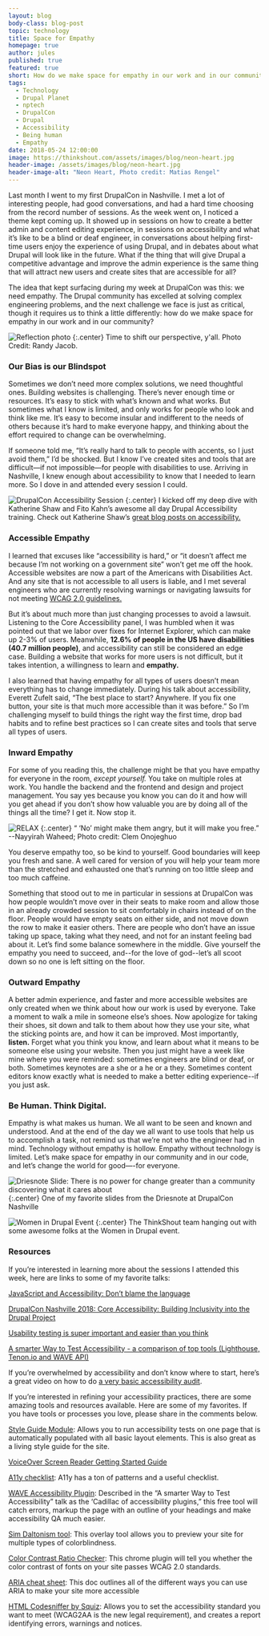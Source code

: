 ```yaml
---
layout: blog
body-class: blog-post
topic: technology
title: Space for Empathy
homepage: true
author: jules
published: true
featured: true
short: How do we make space for empathy in our work and in our community? Jules takes us on a deep dive into what she learned at this year's DrupalCon
tags:
  - Technology
  - Drupal Planet
  - nptech
  - DrupalCon
  - Drupal
  - Accessibility
  - Being human
  - Empathy
date: 2018-05-24 12:00:00
image: https://thinkshout.com/assets/images/blog/neon-heart.jpg
header-image: /assets/images/blog/neon-heart.jpg
header-image-alt: "Neon Heart, Photo credit: Matias Rengel"
---
```

Last month I went to my first DrupalCon in Nashville. I met a lot of interesting people, had good conversations, and had a hard time choosing from the record number of sessions. As the week went on, I noticed a theme kept coming up. It showed up in sessions on how to create a better admin and content editing experience, in sessions on accessibility and what it’s like to be a blind or deaf engineer, in conversations about helping first-time users enjoy the experience of using Drupal, and in debates about what Drupal will look like in the future. What if the thing that will give Drupal a competitive advantage and improve the admin experience is the same thing that will attract new users and create sites that are accessible for all?

The idea that kept surfacing during my week at DrupalCon was this: we need empathy. The Drupal community has excelled at solving complex engineering problems, and the next challenge we face is just as critical, though it requires us to think a little differently: how do we make space for empathy in our work and in our community?

![Reflection photo](/assets/images/blog/perspective.jpg)
{:.center}
<span class="caption"><i class="fa fa-caret-up"></i>Time to shift our perspective, y'all. Photo Credit: Randy Jacob.</span>

### Our Bias is our Blindspot
Sometimes we don’t need more complex solutions, we need thoughtful ones. Building websites is challenging. There’s never enough time or resources. It’s easy to stick with what’s known and what works. But sometimes what I know is limited, and only works for people who look and think like me. It’s easy to become insular and indifferent to the needs of others because it’s hard to make everyone happy, and thinking about the effort required to change can be overwhelming.

If someone told me, “It’s really hard to talk to people with accents, so I just avoid them,” I’d be shocked. But I know I’ve created sites and tools that are difficult—if not impossible—for people with disabilities to use. Arriving in Nashville, I knew enough about accessibility to know that I needed to learn more. So I dove in and attended every session I could.

![DrupalCon Accessibility Session](/assets/images/blog/DrupalCon-Session.png)
{:.center}
<span class="caption"><i class="fa fa-caret-up"></i>I kicked off my deep dive with Katherine Shaw and Fito Kahn’s awesome all day Drupal Accessibility training. Check out Katherine Shaw’s [great blog posts on accessibility.](https://www.prometsource.com/team/katherine-shaw)</span>

### Accessible Empathy
I learned that excuses like “accessibility is hard,” or “it doesn’t affect me because I’m not working on a government site” won’t get me off the hook. Accessible websites are now a part of the Americans with Disabilities Act. And any site that is not accessible to all users is liable, and I met several engineers who are currently resolving warnings or navigating lawsuits for not meeting [WCAG 2.0 guidelines.](https://www.w3.org/TR/WCAG20/)

But it’s about much more than just changing processes to avoid a lawsuit. Listening to the Core Accessibility panel, I was humbled when it was pointed out that we labor over fixes for Internet Explorer, which can make up 2-3% of users. Meanwhile, **12.6% of people in the US have disabilities (40.7 million people)**, and accessibility can still be considered an edge case. Building a website that works for more users is not difficult, but it takes intention, a willingness to learn and **empathy.**

I also learned that having empathy for all types of users doesn’t mean everything has to change immediately. During his talk about accessibility, Everett Zufelt said, “The best place to start? Anywhere. If you fix one button, your site is that much more accessible than it was before.” So I’m challenging myself to build things the right way the first time, drop bad habits and to refine best practices so I can create sites and tools that serve all types of users.

### Inward Empathy
For some of you reading this, the challenge might be that you have empathy for everyone in the room, *except yourself.* You take on multiple roles at work. You handle the backend and the frontend and design and project management. You say yes because you know you can do it and how will you get ahead if you don’t show how valuable you are by doing all of the things all the time? I get it. Now stop it.

![RELAX](/assets/images/blog/Relax.jpg)
{:.center}
<span class="caption"><i class="fa fa-caret-up"></i>“ ‘No’ might make them angry, but it will make you free.” --Nayyirah Waheed;  Photo credit: Clem Onojeghuo</span>

You deserve empathy too, so be kind to yourself. Good boundaries will keep you fresh and sane. A well cared for version of you will help your team more than the stretched and exhausted one that’s running on too little sleep and too much caffeine.

Something that stood out to me in particular in sessions at DrupalCon was how people wouldn’t move over in their seats to make room and allow those in an already crowded session to sit comfortably in chairs instead of on the floor. People would have empty seats on either side, and not move down the row to make it easier others. There are people who don’t have an issue taking up space, taking what they need, and not for an instant feeling bad about it. Let’s find some balance somewhere in the middle. Give yourself the empathy you need to succeed, and--for the love of god--let’s all scoot down so no one is left sitting on the floor.

### Outward Empathy
A better admin experience, and faster and more accessible websites are only created when we think about how our work is used by everyone. Take a moment to walk a mile in someone else’s shoes. Now apologize for taking their shoes, sit down and talk to them about how they use your site, what the sticking points are, and how it can be improved. Most importantly, **listen.** Forget what you think you know, and learn about what it means to be someone else using your website. Then you just might have a week like mine where you were reminded: sometimes engineers are blind or deaf, or both. Sometimes keynotes are a she or a he or a they. Sometimes content editors know exactly what is needed to make a better editing experience--if you just ask.

### Be Human. Think Digital.
Empathy is what makes us human. We all want to be seen and known and understood. And at the end of the day we all want to use tools that help us to accomplish a task, not remind us that we’re not who the engineer had in mind. Technology without empathy is hollow. Empathy without technology is limited. Let’s make space for empathy in our community and in our code, and let’s change the world for good—-for everyone.

![Driesnote Slide: There is no power for change greater than a community discovering what it cares about](/assets/images/blog/Driesnote.png)
{:.center}
<span class="caption"><i class="fa fa-caret-up"></i>One of my favorite slides from the Driesnote at DrupalCon Nashville</span>

![Women in Drupal Event](/assets/images/blog/WID-event.png)
{:.center}
<span class="caption"><i class="fa fa-caret-up"></i>The ThinkShout team hanging out with some awesome folks at the Women in Drupal event.</span>

### Resources
If you’re interested in learning more about the sessions I attended this week, here are links to some of my favorite talks:

[JavaScript and Accessibility: Don’t blame the language](https://www.youtube.com/watch?v=elRWQnzlfcw)

[DrupalCon Nashville 2018: Core Accessibility: Building Inclusivity into the Drupal Project](https://youtu.be/-z9bD2wMgqQ)

[Usability testing is super important and easier than you think](https://events.drupal.org/nashville2018/sessions/usability-testing-super-important-and-easier-you-think)

[A smarter Way to Test Accessibility - a comparison of top tools (Lighthouse, Tenon.io and WAVE API)](https://events.drupal.org/nashville2018/sessions/smarter-way-test-accessibility-comparison-top-tools-lighthouse-tenonio-and)


If you’re overwhelmed by accessibility and don’t know where to start, here’s a great video on how to do [a very basic accessibility audit](https://youtu.be/cOmehxAU_4s).


If you’re interested in refining your accessibility practices, there are some amazing tools and resources available. Here are some of my favorites. If you have tools or processes you love, please share in the comments below.

[Style Guide Module](https://styleguide.enjoycreativity.com/): Allows you to run accessibility tests on one page that is automatically populated with all basic layout elements. This is also great as a living style guide for the site.


[VoiceOver Screen Reader Getting Started Guide](https://webaim.org/articles/voiceover/)


[A11y checklist](https://a11yproject.com/checklist.html#aria-roles): A11y has a ton of patterns and a useful checklist.


[WAVE Accessibility Plugin](https://chrome.google.com/webstore/detail/wave-evaluation-tool/jbbplnpkjmmeebjpijfedlgcdilocofh): Described in the “A smarter Way to Test Accessibility” talk as the ‘Cadillac of accessibility plugins,” this free tool will catch errors, markup the page with an outline of your headings and make accessibility QA much easier.  


[Sim Daltonism tool](https://itunes.apple.com/us/app/sim-daltonism/id693112260?mt=12): This overlay tool allows you to preview your site for multiple types of colorblindness.  


[Color Contrast Ratio Checker](https://chrome.google.com/webstore/detail/contrast-ratio-checker/kmicfegjejpginnockfnjpdgeffebdcf?hl=en):  This chrome plugin will tell you whether the color contrast of fonts on your site passes WCAG 2.0 standards.


[ARIA cheat sheet](https://www.w3.org/TR/WCAG20-TECHS/aria.html): This doc outlines all of the different ways you can use ARIA to make your site more accessible


[HTML Codesniffer by Squiz](http://squizlabs.github.io/HTML_CodeSniffer/): Allows you to set the accessibility standard you want to meet (WCAG2AA is the new legal requirement), and creates a report identifying errors, warnings and notices.
